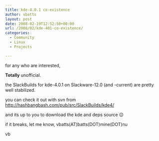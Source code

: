 ```yaml
---
title: kde-4.0.1 co-existence
author: vbatts
layout: post
date: 2008-02-19T12:52:50+00:00
url: /2008/02/kde-401-co-existence/
categories:
  - Community
  - Linux
  - Projects

---
```

for any who are interested,
  
**Totally** unofficial.
  
the SlackBuilds for kde-4.0.1 on Slackware-12.0 (and -current) are pretty well stabilized.
  
you can check it out with svn from <http://hashbangbash.com/pub/src/SlackBuilds/kde4/>
  
and its up to you to download the kde and deps source 😉
  
if it breaks, let me know, vbatts(AT)batts(DOT)mine(DOT)nu

vb